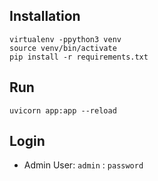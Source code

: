 ## Installation

```shell
virtualenv -ppython3 venv
source venv/bin/activate
pip install -r requirements.txt
```

## Run

```shell
uvicorn app:app --reload
```

## Login

 - Admin User: `admin` : `password`
